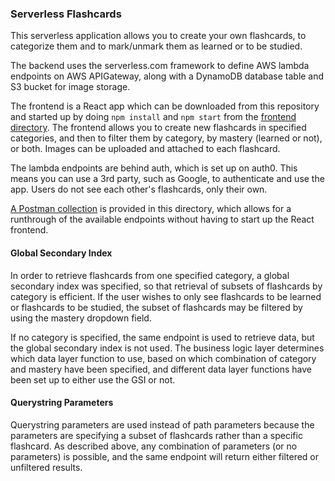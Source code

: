 ### Serverless Flashcards

This serverless application allows you to create your own flashcards,
to categorize them and to mark/unmark them as learned or to be studied. 

The backend uses the serverless.com framework to define AWS lambda endpoints
on AWS APIGateway, along with a DynamoDB database table and S3 bucket for image
storage.

The frontend is a React app which can be downloaded from this repository
and started up by doing ```npm install``` and ```npm start``` from the [frontend
directory](https://github.com/noreenwu/serverless-flashcards/tree/main/frontend). The frontend allows you to create new flashcards in specified categories,
and then to filter them by category, by mastery (learned or not), or both.
Images can be uploaded and attached to each flashcard.

The lambda endpoints are behind auth, which is set up on auth0. This means
you can use a 3rd party, such as Google, to authenticate and use the app.
Users do not see each other's flashcards, only their own.

[A Postman collection](https://github.com/noreenwu/serverless-flashcards/blob/main/Serverless_Flashcards.postman_collection.json) is provided in this directory, which allows for
a runthrough of the available endpoints without having to start up the
React frontend.

#### Global Secondary Index
In order to retrieve flashcards from one specified category, a global
secondary index was specified, so that retrieval of subsets of flashcards
by category is efficient. If the user wishes to only see flashcards to be learned
or flashcards to be studied, the subset of flashcards may be filtered by
using the mastery dropdown field.

If no category is specified, the same endpoint is used to retrieve data,
but the global secondary index is not used. The business logic layer
determines which data layer function to use, based on which combination of
category and mastery have been specified, and different data layer
functions have been set up to either use the GSI or not.


#### Querystring Parameters

Querystring parameters are used instead of path parameters because the parameters
are specifying a subset of flashcards rather than a specific flashcard. As
described above, any combination of parameters (or no parameters) is possible,
and the same endpoint will return either filtered or unfiltered results.
